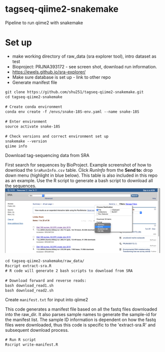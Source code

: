 # tagseq-qiime2-snakemake
Pipeline to run qiime2 with snakemake



# Set up

* make working directory of raw_data (sra explorer tool), intro dataset as test
* Bioproject: PRJNA393172 - see screen shot, download run information.
* https://ewels.github.io/sra-explorer/
* Make sure database is set up  - link to other repo
* Generate manifest file


```
git clone https://github.com/shu251/tagseq-qiime2-snakemake.git
cd tagseq-qiime2-snakemake

# Create conda environment
conda env create -f /envs/snake-18S-env.yaml --name snake-18S 

# Enter environment
source activate snake-18S

# Check versions and correct environment set up
snakemake --version
qiime info
```

Download tag-sequencing data from SRA  

First search for sequences by BioProject. Example screenshot of how to download the ```SraRunInfo.csv``` table. Click _RunInfo_ from the **Send to:** drop down menu (highlight in blue below). This table is also included in this repo as an example. Use the R script to generate a bash script to download all the sequences.
![BioprojResults-SRA](images/sra.png)

```
cd tagseq-qiime2-snakemake/raw_data/
Rscript extract-sra.R
# R code will generate 2 bash scripts to download from SRA

# Download forward and reverse reads:
bash download_read1.sh
bash download_read2.sh
```


Create ```manifest.txt``` for input into qiime2

This code generates a manifest file based on all the fastq files downloaded into the raw_dir. It also parses sample names to generate the sample-id for the manifest list. The sample ID information is dependent on how the fastq files were downloaded, thus this code is specific to the 'extract-sra.R' and subsequent download process.

```
# Run R script
Rscript write-manifest.R
```
